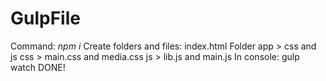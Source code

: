 # GulpFile
Command:
*npm i*
Create folders and files:
index.html
Folder app > css and js
css > main.css and media.css
js > lib.js and main.js
In console:
gulp watch
DONE!
